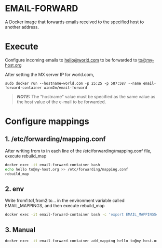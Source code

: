 # EMAIL-FORWARD
A Docker image that forwards emails received to the specified host to another address.

# Execute
Configure incoming emails to hello@world.com to be forwarded to to@my-host.org

After setting the MX server IP for world.com,
```
sudo docker run --hostname=world.com -p 25:25 -p 587:587 --name email-forward-container winm2m/email-forward
```
> **_NOTE:_** The "hostname" value must be specified as the same value as the host value of the e-mail to be forwarded.

# Configure mappings
## 1. /etc/forwarding/mapping.conf
After writing from to in each line of the /etc/forwarding/mapping.conf file, execute rebuild_map
```sh
docker exec -it email-forward-container bash
echo hello to@my-host.org >> /etc/forwarding/mapping.conf
rebuild_map
```

## 2. env
Write from1:to1,from2:to... in the environment variable called EMAIL_MAPPINGS, and then execute rebuild_map
```sh
docker exec -it email-forward-container bash -c 'export EMAIL_MAPPINGS=hello:to@my-host.org && rebuild_map'
```

## 3. Manual
```sh
docker exec -it email-forward-container add_mapping hello to@my-host.org
```
